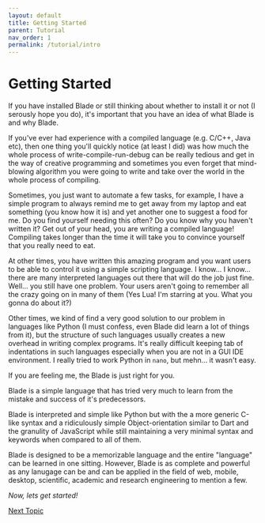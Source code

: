```yaml
---
layout: default
title: Getting Started
parent: Tutorial
nav_order: 1
permalink: /tutorial/intro
---
```



# Getting Started

If you have installed Blade or still thinking about whether to install it or not (I serously hope you do),
it's important that you have an idea of what Blade is and why Blade.

If you've ever had experience with a compiled language (e.g. C/C++, Java etc), then one thing you'll quickly
notice (at least I did) was how much the whole process of write-compile-run-debug can be really tedious and get
in the way of creative programming and sometimes you even forget that mind-blowing algorithm you were going
to write and take over the world in the whole process of compiling.

Sometimes, you just want to automate a few tasks, for example, I have a simple program to always remind me to
get away from my laptop and eat something (you know how it is) and yet another one to suggest a food for me.
Do you find yourself needing this often? Do you know why you haven't written it? Get out of your head, you are
writing a compiled language! Compiling takes longer than the time it will take you to convince yourself that
you really need to eat.

At other times, you have written this amazing program and you want users to be able to control it using a simple
scripting language. I know... I know... there are many interpreted languages out there that will do the job just
fine. Well... you still have one problem. Your users aren't going to remember all the crazy going on in many of 
them (Yes Lua! I'm starring at you. What you gonna do about it?)

Other times, we kind of find a very good solution to our problem in languages like Python (I must confess, even
Blade did learn a lot of things from it), but the structure of such languages usually creates a new overhead in
writing complex programs. It's really difficult keeping tab of indentations in such languages especially when you are not in a GUI IDE environment. I really tried to work Python in `nano`, but mehn... it wasn't easy.

If you are feeling me, the Blade is just right for you.

Blade is a simple language that has tried very much to learn from the mistake and success of it's predecessors.

Blade is interpreted and simple like Python but with the a more generic C-like syntax and a ridiculously simple
Object-orientation similar to Dart and the granulity of JavaScript while still maintaining a very minimal syntax and keywords when compared to all of them.

Blade is designed to be a memorizable language and the entire "language" can be learned in one sitting. However,
Blade is as complete and powerful as any lanugage can be and can be applied in the field of web, mobile, desktop,
scientific, academic and research engineering to mention a few.

_Now, lets get started!_


[Next Topic](./hello)